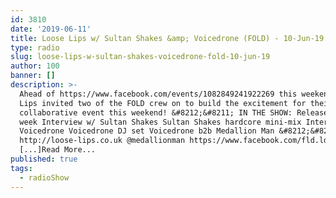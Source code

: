 ```yaml
---
id: 3810
date: '2019-06-11'
title: Loose Lips w/ Sultan Shakes &amp; Voicedrone (FOLD) - 10-Jun-19 - Loose Lips
type: radio
slug: loose-lips-w-sultan-shakes-voicedrone-fold-10-jun-19
author: 100
banner: []
description: >-
  Ahead of https://www.facebook.com/events/1082849241922269 this weekend, Loose
  Lips invited two of the FOLD crew on to build the excitement for their
  collaborative event this weekend! &#8212;&#8211; IN THE SHOW: Release of the
  week Interview w/ Sultan Shakes Sultan Shakes hardcore mini-mix Interview w/
  Voicedrone Voicedrone DJ set Voicedrone b2b Medallion Man &#8212;&#8211;
  http://loose-lips.co.uk @medallionman https://www.facebook.com/fld.ldn Release
  [...]Read More...
published: true
tags:
  - radioShow
---
```

